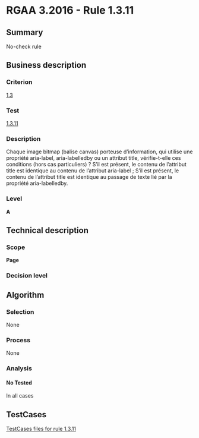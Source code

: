 # RGAA 3.2016 - Rule 1.3.11

## Summary
No-check rule


## Business description

### Criterion
[1.3](http://references.modernisation.gouv.fr/rgaa-accessibilite/criteres.html#crit-1-3)

### Test
[1.3.11](http://references.modernisation.gouv.fr/rgaa-accessibilite/criteres.html#test-1-3-11)

### Description
Chaque image bitmap (balise canvas) porteuse d’information, qui utilise une propriété aria-label, aria-labelledby ou un attribut title, vérifie-t-elle ces conditions (hors cas particuliers) ? S’il est présent, le contenu de l’attribut title est identique au contenu de l’attribut aria-label ; S’il est présent, le contenu de l’attribut title est identique au passage de texte lié par la propriété aria-labelledby.

### Level
**A**


## Technical description

### Scope
**Page**

### Decision level


## Algorithm

### Selection
None

### Process
None

### Analysis

#### No Tested
In all cases


##  TestCases

[TestCases files for rule 1.3.11](https://github.com/Asqatasun/Asqatasun/tree/RGAA_3.2016/rules/rules-rgaa3.2016/src/test/resources/testcases/rgaa32016/Rgaa32016Rule010311/)


